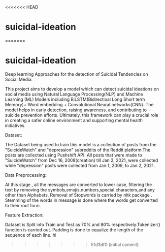 <<<<<<< HEAD
# suicidal-ideation
=======
# suicidal-ideation
Deep learning Approaches for the detection of Suicidal Tendencies on Social Media:

This project aims to develop a model which can detect suicidal ideations on social media using Natural Language Processing(NLP) and Machine Learning (ML) Models including BiLSTM(Bidirectioal Long Short term Memory)+ Word embedding + Convolutional Neural networks(CNN). The model helps in early detection, raising awareness, and contributing to suicide prevention efforts. Ultimately, this framework can play a crucial role in creating a safer online environment and supporting mental health initiatives. 

Dataset:

The Dataset being used to train this model is a collection of posts from the "SuicideWatch" and "depression" subreddits of the Reddit platform.The posts are collected using Pushshift API. All posts that were made to "SuicideWatch" from Dec 16, 2008(creation) till Jan 2, 2021, were collected while "depression" posts were collected from Jan 1, 2009, to Jan 2, 2021.

Data Preprocessing:

At this stage , all the messages are converted to lower case, filtering the text by removing the symbols,emojis,numbers,special characters,and any other than Alphabets. Removal of Stopwords is carried by nltk package . Stemming of the words in message is done where the words get converted to their root form.

Feature Extraction:

Dataset is Split into Train and Test as 70% and 80% respectively.Tokenizer() function is carried out. Padding is done to equalize the length of the sequence of each line. hi
>>>>>>> 51d3df0 (initial commit)
